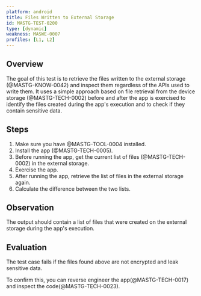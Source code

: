 ```yaml
---
platform: android
title: Files Written to External Storage
id: MASTG-TEST-0200
type: [dynamic]
weakness: MASWE-0007
profiles: [L1, L2]
---
```


## Overview

The goal of this test is to retrieve the files written to the external storage (@MASTG-KNOW-0042) and inspect them regardless of the APIs used to write them. It uses a simple approach based on file retrieval from the device storage (@MASTG-TECH-0002) before and after the app is exercised to identify the files created during the app's execution and to check if they contain sensitive data.

## Steps

1. Make sure you have @MASTG-TOOL-0004 installed.
2. Install the app (@MASTG-TECH-0005).
3. Before running the app, get the current list of files (@MASTG-TECH-0002) in the external storage.
4. Exercise the app.
5. After running the app, retrieve the list of files in the external storage again.
6. Calculate the difference between the two lists.

## Observation

The output should contain a list of files that were created on the external storage during the app's execution.

## Evaluation

The test case fails if the files found above are not encrypted and leak sensitive data.

To confirm this, you can reverse engineer the app(@MASTG-TECH-0017) and inspect the code(@MASTG-TECH-0023).
